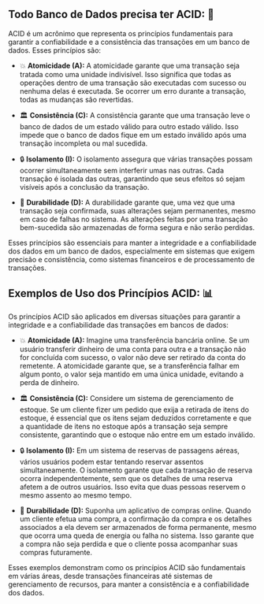 ## Todo Banco de Dados precisa ter ACID: 💼

ACID é um acrônimo que representa os princípios fundamentais para garantir a confiabilidade e a consistência das transações em um banco de dados. Esses princípios são:



- 💥 **Atomicidade (A):** A atomicidade garante que uma transação seja tratada como uma unidade indivisível. Isso significa que todas as operações dentro de uma transação são executadas com sucesso ou nenhuma delas é executada. Se ocorrer um erro durante a transação, todas as mudanças são revertidas.


- 🏛️ **Consistência (C):** A consistência garante que uma transação leve o banco de dados de um estado válido para outro estado válido. Isso impede que o banco de dados fique em um estado inválido após uma transação incompleta ou mal sucedida.


- 🔒 **Isolamento (I):** O isolamento assegura que várias transações possam ocorrer simultaneamente sem interferir umas nas outras. Cada transação é isolada das outras, garantindo que seus efeitos só sejam visíveis após a conclusão da transação.


- 🌟 **Durabilidade (D):** A durabilidade garante que, uma vez que uma transação seja confirmada, suas alterações sejam permanentes, mesmo em caso de falhas no sistema. As alterações feitas por uma transação bem-sucedida são armazenadas de forma segura e não serão perdidas.



Esses princípios são essenciais para manter a integridade e a confiabilidade dos dados em um banco de dados, especialmente em sistemas que exigem precisão e consistência, como sistemas financeiros e de processamento de transações.





## Exemplos de Uso dos Princípios ACID: 📊

Os princípios ACID são aplicados em diversas situações para garantir a integridade e a confiabilidade das transações em bancos de dados:



- 💥 **Atomicidade (A):** Imagine uma transferência bancária online. Se um usuário transferir dinheiro de uma conta para outra e a transação não for concluída com sucesso, o valor não deve ser retirado da conta do remetente. A atomicidade garante que, se a transferência falhar em algum ponto, o valor seja mantido em uma única unidade, evitando a perda de dinheiro.


- 🏛️ **Consistência (C):** Considere um sistema de gerenciamento de estoque. Se um cliente fizer um pedido que exija a retirada de itens do estoque, é essencial que os itens sejam deduzidos corretamente e que a quantidade de itens no estoque após a transação seja sempre consistente, garantindo que o estoque não entre em um estado inválido.


- 🔒 **Isolamento (I):** Em um sistema de reservas de passagens aéreas, vários usuários podem estar tentando reservar assentos simultaneamente. O isolamento garante que cada transação de reserva ocorra independentemente, sem que os detalhes de uma reserva afetem a de outros usuários. Isso evita que duas pessoas reservem o mesmo assento ao mesmo tempo.


- 🌟 **Durabilidade (D):** Suponha um aplicativo de compras online. Quando um cliente efetua uma compra, a confirmação da compra e os detalhes associados a ela devem ser armazenados de forma permanente, mesmo que ocorra uma queda de energia ou falha no sistema. Isso garante que a compra não seja perdida e que o cliente possa acompanhar suas compras futuramente.



Esses exemplos demonstram como os princípios ACID são fundamentais em várias áreas, desde transações financeiras até sistemas de gerenciamento de recursos, para manter a consistência e a confiabilidade dos dados.
